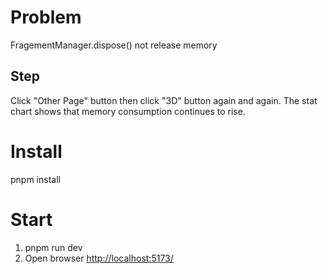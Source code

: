 # Problem
FragementManager.dispose() not release memory

## Step
Click "Other Page" button then click "3D" button again and again.
The stat chart shows that memory consumption continues to rise.

# Install
pnpm install

# Start
1. pnpm run dev
2. Open browser [http://localhost:5173/](http://localhost:5173/)
